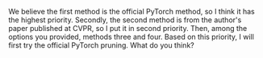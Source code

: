 We believe the first method is the official PyTorch method, so I think it has the highest priority. Secondly, the second method is from the author's paper published at CVPR, so I put it in second priority. Then, among the options you provided, methods three and four. Based on this priority, I will first try the official PyTorch pruning. What do you think?
